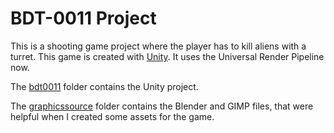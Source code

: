 # BDT-0011 Project

This is a shooting game project where the player has to kill aliens with a turret. This game is created with [Unity](https://unity.com/). It uses the Universal Render Pipeline now.

The [bdt0011](bdt0011) folder contains the Unity project.

The [graphicssource](graphicssource) folder contains the Blender and GIMP files, that were helpful when I created some assets for the game.

